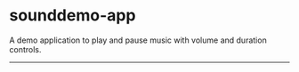 # sounddemo-app
A demo application to play and pause music with volume and duration controls.
******************************************************************************************************************************************
